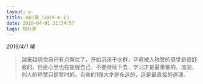 ```yaml
---
layout: w
title: 知行录（2019-4-上）
date: 2019-04-01 21:34:57
tags: 知行录
---
```


*2019/4/1 晴*

> 越来越感觉自己有点懈怠了，开始沉迷于水群，毕竟被人称赞的感觉是很舒服的。但是心里也在提醒自己，不要继续下去，学习才是最重要的。加油，别人的称赞只是暂时的，自身的1强大才是永远的，这是最直接的道理。

